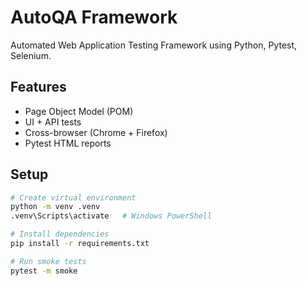 # AutoQA Framework

Automated Web Application Testing Framework using Python, Pytest, Selenium.

## Features

- Page Object Model (POM)
- UI + API tests
- Cross-browser (Chrome + Firefox)
- Pytest HTML reports

## Setup

```bash
# Create virtual environment
python -m venv .venv
.venv\Scripts\activate   # Windows PowerShell

# Install dependencies
pip install -r requirements.txt

# Run smoke tests
pytest -m smoke
```
